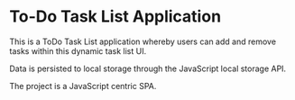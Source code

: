 # To-Do Task List Application

This is a ToDo Task List application whereby users can add and remove tasks within this dynamic task list UI.

Data is persisted to local storage through the JavaScript local storage API.

The project is a JavaScript centric SPA.
